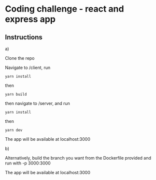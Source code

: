# Coding challenge - react and express app

## Instructions

a)

Clone the repo

Navigate to /client, run

`yarn install`

then

`yarn build`

then navigate to /server, and run

`yarn install`

then

`yarn dev`

The app will be available at localhost:3000

b)

Alternatively, build the branch you want from the Dockerfile provided and run with -p 3000:3000

The app will be available at localhost:3000
